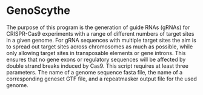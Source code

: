 # GenoScythe

The purpose of this program is the generation of guide RNAs (gRNAs) for
CRISPR-Cas9 experiments with a range of different numbers of target
sites in a given genome. For gRNA sequences with multiple target sites
the aim is to spread out target sites across chromosomes as much as 
possible, while only allowing target sites in transposable elements or
gene introns. This ensures that no gene exons or regulatory sequences
will be affected by double strand breaks induced by Cas9.
This script requires at least three parameters. The name of a genome
sequence fasta file, the name of a corresponding geneset GTF file, and 
a repeatmasker output file for the used genome.
